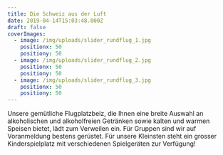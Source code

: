 ```yaml
---
title: Die Schweiz aus der Luft
date: 2019-04-14T15:03:48.000Z
draft: false
coverImages:
  - image: /img/uploads/slider_rundflug_1.jpg
    positionx: 50
    positiony: 50
  - image: /img/uploads/slider_rundflug_2.jpg
    positionx: 50
    positiony: 50
  - image: /img/uploads/slider_rundflug_3.jpg
    positionx: 50
    positiony: 50
---
```

Unsere gemütliche Flugplatzbeiz, die Ihnen eine breite Auswahl an alkoholischen und alkoholfreien Getränken sowie kalten und warmen Speisen bietet, lädt zum Verweilen ein. Für Gruppen sind wir auf Voranmeldung bestens gerüstet. Für unsere Kleinsten steht ein grosser Kinderspielplatz mit verschiedenen Spielgeräten zur Verfügung!
